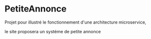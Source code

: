 # PetiteAnnonce
Projet pour illustré le fonctionnement d'une architecture microservice,

le site proposera un systéme de petite annonce
